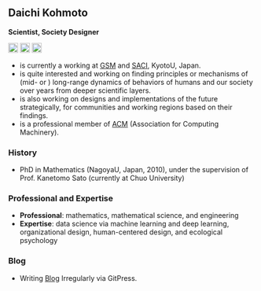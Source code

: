 ## Daichi Kohmoto

**Scientist, Society Designer**

<a href='https://www.linkedin.com/in/kohmotodaichi/'><img src="https://user-images.githubusercontent.com/83442679/116664547-99e44680-a9d3-11eb-9bff-ee19e4d61325.png" width="20"></a> <a href='https://twitter.com/dkohmoto'><img src="https://user-images.githubusercontent.com/83442679/116664994-2bec4f00-a9d4-11eb-93ee-104929336fb3.png" width="20"></a> <a href='https://www.facebook.com/kohmoto.daichi'><img src="https://user-images.githubusercontent.com/83442679/116664723-cef09900-a9d3-11eb-91e1-489f21124880.png" width="20"></a>

- is currently a working at [GSM](https://www.med.kyoto-u.ac.jp/en/) and [SACI](https://www.saci.kyoto-u.ac.jp/en/), KyotoU, Japan. 
- is quite interested and working on finding principles or mechanisms of (mid- or ) long-range dynamics of behaviors of humans and our society over years from deeper scientific layers. 
- is also working on designs and implementations of the future strategically, for communities and working regions based on their findings. 
- is a professional member of [ACM](https://www.acm.org) (Association for Computing Machinery).

### History

- PhD in Mathematics (NagoyaU, Japan, 2010), under the supervision of Prof. Kanetomo Sato (currently at Chuo University)

### Professional and Expertise

- **Professional**: mathematics, mathematical science, and engineering
- **Expertise**: data science via machine learning and deep learning, organizational design, human-centered design, and ecological psychology


### Blog

- Writing [Blog](https://gitpress.io/u/1528) Irregularly via GitPress.
